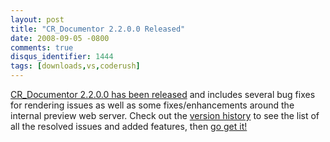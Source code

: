 ```yaml
---
layout: post
title: "CR_Documentor 2.2.0.0 Released"
date: 2008-09-05 -0800
comments: true
disqus_identifier: 1444
tags: [downloads,vs,coderush]
---
```

[CR_Documentor 2.2.0.0 has been
released](http://code.google.com/p/cr-documentor/) and includes several
bug fixes for rendering issues as well as some fixes/enhancements around
the internal preview web server. Check out the [version
history](http://code.google.com/p/cr-documentor/wiki/VersionHistory) to
see the list of all the resolved issues and added features, then [go get
it!](http://code.google.com/p/cr-documentor/downloads/detail?name=CR_Documentor-2.2.0.0.zip)

